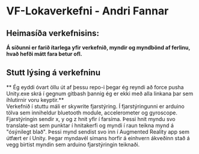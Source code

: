 # VF-Lokaverkefni - Andri Fannar

## Heimasíða verkefnisins:  
**Á síðunni er farið ítarlega yfir verkefnið, myndir og myndbönd af ferlinu, hvað hefði mátt fara betur ofl.**  

## Stutt lýsing á verkefninu  
** Ég eyddi óvart öllu út af þessu repo-i þegar ég reyndi að force pusha Unity.exe skrá í gegnum gitbash þannig ég er ekki með 
alla linkana þar sem íhlutirnir voru keyptir.**  
Verkefnið í stuttu máli er skywrite fjarstýring. Í fjarstýringunni er arduino tölva sem inniheldur bluetooth module, accelerometer og gyroscope. 
Fjarstýringin sendir x, y og z hnit yfir í farsíma. Þessi hnit myndu svo translate-ast sem punktar í hnitakerfi og myndi í raun teikna mynd á "ósýnilegt blað". 
Þessi mynd sendist svo inn í Augmented Reality app sem útfært er í Unity. Þegar myndavél símans horfir á einhvern ákveðinn stað á vegg birtist myndin sem arduino fjarstýringin teiknaði.  
